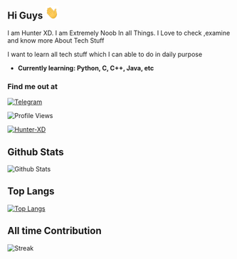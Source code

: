 ## Hi Guys <img src="https://raw.githubusercontent.com/ABSphreak/ABSphreak/master/gifs/Hi.gif" width="30px">

I am Hunter XD. I am Extremely Noob In all Things. I Love to check ,examine and know more About Tech Stuff

I want to learn all tech stuff which I can able to do in daily purpose
 
- **Currently learning: Python, C, C++, Java, etc**

### Find me out at
[![Telegram](https://img.shields.io/badge/telegram-1b77FF.svg?style=for-the-badge&logo=telegram)](https://t.me/HunterXD)

![Profile Views](https://hits.seeyoufarm.com/api/count/incr/badge.svg?url=https://github.com/Hunter-XD/&title=Profile%20Views)

<p align="left"> <a href="https://github.com/ryo-ma/github-profile-trophy"><img src="https://github-profile-trophy.vercel.app/?username=Hunter-XD" alt="Hunter-XD" /></a> </p>

## Github Stats
![Github Stats](https://github-readme-stats.vercel.app/api?username=Hunter-XD&show_icons=true&title_color=fff&icon_color=79ff97&text_color=9f9f9f&bg_color=151515)

## Top Langs
[![Top Langs](https://github-readme-stats.vercel.app/api/top-langs/?username=Hunter-XD&layout=compact&theme=tokyonight)](https://github.com/anuraghazra/github-readme-stats)

## All time Contribution
![Streak](https://github-readme-streak-stats.herokuapp.com/?user=Hunter-XD&theme=radical&ring=DD0B0B)

